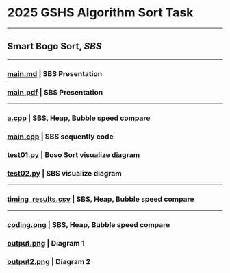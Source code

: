 
# 2025 GSHS Algorithm Sort Task

---

## **S**mart **B**ogo **S**ort, ***SBS***

---

### [main.md](https://github.com/minjn12/2025gssort/blob/main/main.md) | SBS Presentation
### [main.pdf](https://github.com/minjn12/2025gssort/blob/main/main.pdf) | SBS Presentation

---

### [a.cpp](https://github.com/minjn12/2025gssort/blob/main/a.cpp) | SBS, Heap, Bubble speed compare
### [main.cpp](https://github.com/minjn12/2025gssort/blob/main/main.cpp) | SBS sequently code
### [test01.py](https://github.com/minjn12/2025gssort/blob/main/test01.py) | Boso Sort visualize diagram
### [test02.py](https://github.com/minjn12/2025gssort/blob/main/test02.py) | SBS visualize diagram

---

### [timing_results.csv](https://github.com/minjn12/2025gssort/blob/main/timing_results.csv) | SBS, Heap, Bubble speed compare 

---

### [coding.png](https://github.com/minjn12/2025gssort/blob/main/coding.png) | SBS, Heap, Bubble speed compare 
### [output.png](https://github.com/minjn12/2025gssort/blob/main/output.png) | Diagram 1
### [output2.png](https://github.com/minjn12/2025gssort/blob/main/output2.png) | Diagram 2
